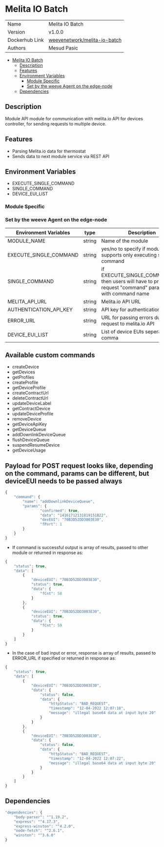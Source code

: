 # Melita IO Batch

|                |                                  |
| -------------- | -------------------------------- |
| Name           | Melita IO Batch                  |
| Version        | v1.0.0                           |
| Dockerhub Link | [weevenetwork/melita-io-batch]() |
| Authors        | Mesud Pasic                      |

- [Melita IO Batch](#melita-io-batch)
  - [Description](#description)
  - [Features](#features)
  - [Environment Variables](#environment-variables)
    - [Module Specific](#module-specific)
    - [Set by the weeve Agent on the edge-node](#set-by-the-weeve-agent-on-the-edge-node)
  - [Dependencies](#dependencies)

## Description

Module API module for communication with melita.io API for devices controller, for sending requests to multiple device.

## Features

- Parsing Melita.io data for thermostat
- Sends data to next module service via REST API

## Environment Variables

- EXECUTE_SINGLE_COMMAND
- SINGLE_COMMAND
- DEVICE_EUI_LIST

### Module Specific

### Set by the weeve Agent on the edge-node

| Environment Variables | type | Description |
| --- | --- | --- |
| MODULE_NAME | string | Name of the module |
| EXECUTE_SINGLE_COMMAND | string | yes/no to specify if module supports only executing single command |
| SINGLE_COMMAND | string | if EXECUTE_SINGLE_COMMAND=no, then users will have to provide in request "command" parameter with command name |
| MELITA_API_URL | string | Melita.io API URL |
| AUTHENTICATION_API_KEY | string | API key for authentication |
| ERROR_URL | string | URL for passing errors during request to melita.io API |
| DEVICE_EUI_LIST | string | List of device EUIs seperated by comma |

## Available custom commands

- createDevice
- getDevices
- getProfiles
- createProfile
- getDeviceProfile
- createContractUrl
- deleteContractUrl
- updateDeviceLabel
- getContractDevice
- updateDeviceProfile
- removeDevice
- getDeviceApiKey
- getDeviceQueue
- addDownlinkDeviceQueue
- flushDeviceQueue
- suspendResumeDevice
- getDeviceUsage

## Payload for POST request looks like, depending on the command, params can be different, but deviceEUI needs to be passed always

```js
{	
	"command": {
		"name": "addDownlinkDeviceQueue",
		"params": {
				"confirmed": true,
				"data": "14161712131819151B22",
				"devEUI": "70B3D52DD3003E30",
				"fPort": 1
		}
	}	
}
```

- If command is successful output is array of results, passed to other module or returned in response as:

```js
{
	"status": true,
	"data": [
		{
			"deviceEUI": "70B3D52DD3003E30",
			"status": true,
			"data": {
				"fCnt": 58
			}
		},
		{
			"deviceEUI": "70B3D52DD3003E30",
			"status": true,
			"data": {
				"fCnt": 59
			}
		}
	]
}
```

- In the case of bad input or error, response is array of results, passed to ERROR_URL if specified or returned in response as:

```js
{
	"status": true,
	"data": [
		{
			"deviceEUI": "70B3D52DD3003E30",
			"data": {
				"status": false,
				"data": {
					"httpStatus": "BAD_REQUEST",
					"timestamp": "12-04-2022 12:07:18",
					"message": "illegal base64 data at input byte 20"
				}
			}
		},
		{
			"deviceEUI": "70B3D52DD3003E30",
			"data": {
				"status": false,
				"data": {
					"httpStatus": "BAD_REQUEST",
					"timestamp": "12-04-2022 12:07:22",
					"message": "illegal base64 data at input byte 20"
				}
			}
		}
	]
}
```

## Dependencies

```js
"dependencies": {
    "body-parser": "^1.19.2",
    "express": "^4.17.3",
    "express-winston": "^4.2.0",
    "node-fetch": "^2.6.1",
    "winston": "^3.6.0"
}
```
